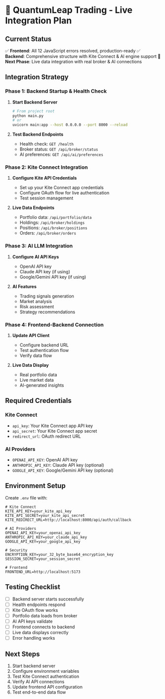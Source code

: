 # 🚀 QuantumLeap Trading - Live Integration Plan

## Current Status
✅ **Frontend**: All 12 JavaScript errors resolved, production-ready
✅ **Backend**: Comprehensive structure with Kite Connect & AI engine support
🔄 **Next Phase**: Live data integration with real broker & AI connections

## Integration Strategy

### Phase 1: Backend Startup & Health Check
1. **Start Backend Server**
   ```bash
   # From project root
   python main.py
   # or
   uvicorn main:app --host 0.0.0.0 --port 8000 --reload
   ```

2. **Test Backend Endpoints**
   - Health check: `GET /health`
   - Broker status: `GET /api/broker/status`
   - AI preferences: `GET /api/ai/preferences`

### Phase 2: Kite Connect Integration
1. **Configure Kite API Credentials**
   - Set up your Kite Connect app credentials
   - Configure OAuth flow for live authentication
   - Test session management

2. **Live Data Endpoints**
   - Portfolio data: `/api/portfolio/data`
   - Holdings: `/api/broker/holdings`
   - Positions: `/api/broker/positions`
   - Orders: `/api/broker/orders`

### Phase 3: AI LLM Integration
1. **Configure AI API Keys**
   - OpenAI API key
   - Claude API key (if using)
   - Google/Gemini API key (if using)

2. **AI Features**
   - Trading signals generation
   - Market analysis
   - Risk assessment
   - Strategy recommendations

### Phase 4: Frontend-Backend Connection
1. **Update API Client**
   - Configure backend URL
   - Test authentication flow
   - Verify data flow

2. **Live Data Display**
   - Real portfolio data
   - Live market data
   - AI-generated insights

## Required Credentials

### Kite Connect
- `api_key`: Your Kite Connect app API key
- `api_secret`: Your Kite Connect app secret
- `redirect_url`: OAuth redirect URL

### AI Providers
- `OPENAI_API_KEY`: OpenAI API key
- `ANTHROPIC_API_KEY`: Claude API key (optional)
- `GOOGLE_API_KEY`: Google/Gemini API key (optional)

## Environment Setup
Create `.env` file with:
```env
# Kite Connect
KITE_API_KEY=your_kite_api_key
KITE_API_SECRET=your_kite_api_secret
KITE_REDIRECT_URL=http://localhost:8000/api/auth/callback

# AI Providers
OPENAI_API_KEY=your_openai_api_key
ANTHROPIC_API_KEY=your_claude_api_key
GOOGLE_API_KEY=your_google_api_key

# Security
ENCRYPTION_KEY=your_32_byte_base64_encryption_key
SESSION_SECRET=your_session_secret

# Frontend
FRONTEND_URL=http://localhost:5173
```

## Testing Checklist
- [ ] Backend server starts successfully
- [ ] Health endpoints respond
- [ ] Kite OAuth flow works
- [ ] Portfolio data loads from broker
- [ ] AI API keys validate
- [ ] Frontend connects to backend
- [ ] Live data displays correctly
- [ ] Error handling works

## Next Steps
1. Start backend server
2. Configure environment variables
3. Test Kite Connect authentication
4. Verify AI API connections
5. Update frontend API configuration
6. Test end-to-end data flow